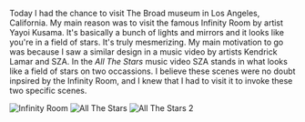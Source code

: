 Today I had the chance to visit The Broad museum in Los Angeles, California. My main reason was to visit the famous Infinity Room by artist Yayoi Kusama. It's basically a bunch of lights and mirrors and it looks like you're in a field of stars. It's truly mesmerizing. My main motivation to go was because I saw a similar design in a music video by artists Kendrick Lamar and SZA. In the *All The Stars* music video SZA stands in what looks like a field of stars on two occassions. I believe these scenes were no doubt inpsired by the Infinity Room, and I knew that I had to visit it to invoke these two specific scenes.

<img src="/web1-sp/img/infinityroom.jpg" alt="Infinity Room">
<img src="/web1-sp/img/allthestars.png" alt="All The Stars">
<img src="/web1-sp/img/allthestars2.png" alt="All The Stars 2">
